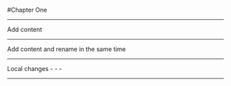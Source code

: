#Chapter One

---
Add content

---

Add content and rename in the same time

---

Local changes - - -

---